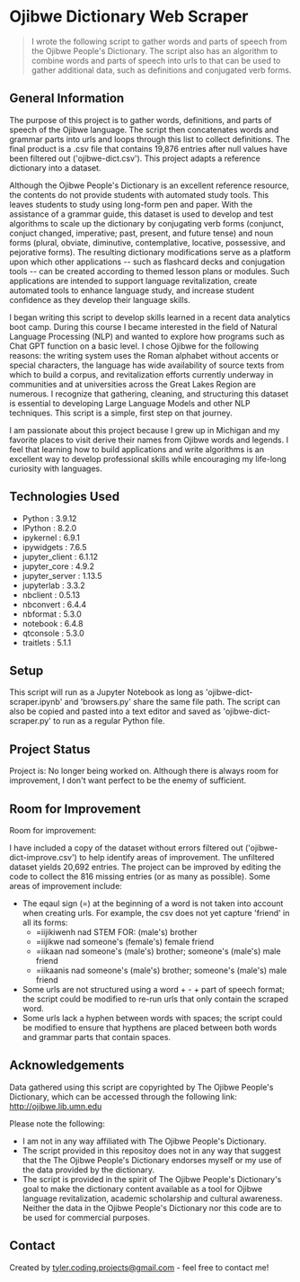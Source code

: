 # Ojibwe Dictionary Web Scraper
> I wrote the following script to gather words and parts of speech from the Ojibwe People's Dictionary. The script also has an algorithm to combine words and parts of speech into urls to that can be used to gather additional data, such as definitions and conjugated verb forms.


## General Information

The purpose of this project is to gather words, definitions, and parts of speech of the Ojibwe language. The script then concatenates words and grammar parts into urls and loops through this list to collect definitions. The final product is a .csv file that contains 19,876 entries after null values have been filtered out ('ojibwe-dict.csv'). This project adapts a reference dictionary into a dataset.

Although the Ojibwe People's Dictionary is an excellent reference resource, the contents do not provide students with automated study tools. This leaves students to study using long-form pen and paper. With the assistance of a grammar guide, this dataset is used to develop and test algorithms to scale up the dictionary by conjugating verb forms (conjunct, conjuct changed, imperative; past, present, and future tense) and noun forms (plural, obviate, diminutive, contemplative, locative, possessive, and pejorative forms). The resulting dictionary modifications serve as a platform upon which other applications -- such as flashcard decks and conjugation tools -- can be created according to themed lesson plans or modules. Such applications are intended to support language revitalization, create automated tools to enhance language study, and increase student confidence as they develop their language skills.

I began writing this script to develop skills learned in a recent data analytics boot camp. During this course I became interested in the field of Natural Language Processing (NLP) and wanted to explore how programs such as Chat GPT function on a basic level. I chose Ojibwe for the following reasons: the writing system uses the Roman alphabet without accents or special characters, the language has wide availability of source texts from which to build a corpus, and revitalization efforts currently underway in communities and at universities across the Great Lakes Region are numerous. I recognize that gathering, cleaning, and structuring this dataset is essential to developing Large Language Models and other NLP techniques. This script is a simple, first step on that journey.

I am passionate about this project because I grew up in Michigan and my favorite places to visit derive their names from Ojibwe words and legends. I feel that learning how to build applications and write algorithms is an excellent way to develop professional skills while encouraging my life-long curiosity with languages.


## Technologies Used
- Python           : 3.9.12
- IPython          : 8.2.0
- ipykernel        : 6.9.1
- ipywidgets       : 7.6.5
- jupyter_client   : 6.1.12
- jupyter_core     : 4.9.2
- jupyter_server   : 1.13.5
- jupyterlab       : 3.3.2
- nbclient         : 0.5.13
- nbconvert        : 6.4.4
- nbformat         : 5.3.0
- notebook         : 6.4.8
- qtconsole        : 5.3.0
- traitlets        : 5.1.1


## Setup
This script will run as a Jupyter Notebook as long as 'ojibwe-dict-scraper.ipynb' and 'browsers.py' share the same file path. The script can also be copied and pasted into a text editor and saved as 'ojibwe-dict-scraper.py' to run as a regular Python file.


## Project Status
Project is: No longer being worked on. Although there is always room for improvement, I don't want perfect to be the enemy of sufficient.


## Room for Improvement

Room for improvement:

I have included a copy of the dataset without errors filtered out ('ojibwe-dict-improve.csv') to help identify areas of improvement. The unfiltered dataset yields 20,692 entries. The project can be improved by editing the code to collect the 816 missing entries (or as many as possible).  Some areas of improvement include:

- The eqaul sign (=) at the beginning of a word is not taken into account when creating urls. For example, the csv does not yet capture 'friend' in all its forms:
	- =iijikiwenh nad STEM FOR: (male's) brother
	- =iijikwe nad someone's (female's) female friend
	- =iikaan nad someone's (male's) brother; someone's (male's) male friend
	- =iikaanis nad someone's (male's) brother; someone's (male's) male friend
- Some urls are not structured using a word + - + part of speech format; the script could be modified to re-run urls that only contain the scraped word.
- Some urls lack a hyphen between words with spaces; the script could be modified to ensure that hypthens are placed between both words and grammar parts that contain spaces.


## Acknowledgements

Data gathered using this script are copyrighted by The Ojibwe People's Dictionary, which can be accessed through the following link: http://ojibwe.lib.umn.edu

Please note the following:
- I am not in any way affiliated with The Ojibwe People's Dictionary.
- The script provided in this repositoy does not in any way that suggest that the The Ojibwe People's Dictionary endorses myself or my use of the data provided by the dictionary.
- The script is provided in the spirit of The Ojibwe People's Dictionary's goal to make the dictionary content available as a tool for Ojibwe language revitalization, academic scholarship and cultural awareness. Neither the data in the Ojibwe People's Dictionary nor this code are to be used for commercial purposes.


## Contact
Created by tyler.coding.projects@gmail.com - feel free to contact me!
